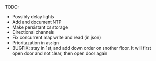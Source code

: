 TODO:
- Possibly delay lights
- Add and document NTP
- Make persistant cs storage
- Directional channels
- Fix concurrent map write and read (in json)
- Prioritazation in assign
- BUGFIX: stay in 1st, and add down order on another floor. It will first open door and not clear, then open door again